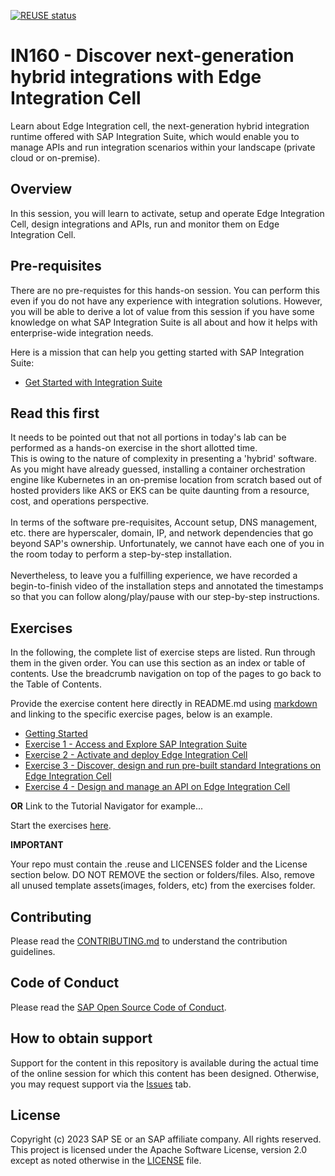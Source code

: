 [![REUSE status](https://api.reuse.software/badge/github.com/SAP-samples/teched2023-IN160)](https://api.reuse.software/info/github.com/SAP-samples/teched2023-IN160)

# IN160 - Discover next-generation hybrid integrations with Edge Integration Cell

Learn about Edge Integration cell, the next-generation hybrid integration runtime offered with SAP Integration Suite, which would enable you to manage APIs and run integration scenarios within your landscape (private cloud or on-premise). 

## Overview

In this session, you will learn to activate, setup and operate Edge Integration Cell, design integrations and APIs, run and monitor them on Edge Integration Cell. 

## Pre-requisites

There are no pre-requistes for this hands-on session. You can perform this even if you do not have any experience with integration solutions. However, you will be able to derive a lot of value from this session if you have some knowledge on what SAP Integration Suite is all about and how it helps with enterprise-wide integration needs.

Here is a mission that can help you getting started with SAP Integration Suite:
- [Get Started with Integration Suite](https://discovery-center.cloud.sap/protected/index.html#/missiondetail/3258/3327/)

## Read this first

It needs to be pointed out that not all portions in today's lab can be performed as a hands-on exercise in the short allotted time. <br> This is owing to the nature of complexity in presenting a 'hybrid' software. As you might have already guessed, installing a container orchestration engine like Kubernetes in an on-premise location from scratch based out of hosted providers like AKS or EKS can be quite daunting from a resource, cost, and operations perspective. <br> <br>
In terms of the software pre-requisites, Account setup, DNS management, etc. there are  hyperscaler, domain, IP, and network dependencies that go beyond SAP's ownership. 
Unfortunately, we cannot have each one of you in the room today to perform a step-by-step installation. <br><br> Nevertheless, to leave you a fulfilling experience, we have recorded a begin-to-finish video of the installation steps and annotated the timestamps so that you can follow along/play/pause with our step-by-step instructions.

## Exercises

In the following, the complete list of exercise steps are listed. Run through them in the given order. You can use this section as an index or table of contents. Use the breadcrumb navigation on top of the pages to go back to the Table of Contents.

Provide the exercise content here directly in README.md using [markdown](https://guides.github.com/features/mastering-markdown/) and linking to the specific exercise pages, below is an example.

- [Getting Started](exercises/ex0/)
- [Exercise 1 - Access and Explore SAP Integration Suite](exercises/ex1/)
- [Exercise 2 - Activate and deploy Edge Integration Cell](exercises/ex2/)
- [Exercise 3 - Discover, design and run pre-built standard Integrations on Edge Integration Cell](exercises/ex3/)
- [Exercise 4 - Design and manage an API on Edge Integration Cell](exercises/ex4/)
  
**OR** Link to the Tutorial Navigator for example...

Start the exercises [here](https://developers.sap.com/tutorials/abap-environment-trial-onboarding.html).

**IMPORTANT**

Your repo must contain the .reuse and LICENSES folder and the License section below. DO NOT REMOVE the section or folders/files. Also, remove all unused template assets(images, folders, etc) from the exercises folder. 

## Contributing
Please read the [CONTRIBUTING.md](./CONTRIBUTING.md) to understand the contribution guidelines.

## Code of Conduct
Please read the [SAP Open Source Code of Conduct](https://github.com/SAP-samples/.github/blob/main/CODE_OF_CONDUCT.md).

## How to obtain support

Support for the content in this repository is available during the actual time of the online session for which this content has been designed. Otherwise, you may request support via the [Issues](../../issues) tab.

## License
Copyright (c) 2023 SAP SE or an SAP affiliate company. All rights reserved. This project is licensed under the Apache Software License, version 2.0 except as noted otherwise in the [LICENSE](LICENSES/Apache-2.0.txt) file.
